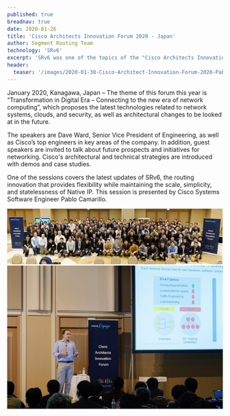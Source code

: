 ```yaml
---
published: true
breadnav: true
date: 2020-01-26
title: 'Cisco Architects Innovation Forum 2020 - Japan'
author: Segment Routing Team
technology: 'SRv6'
excerpt: 'SRv6 was one of the topics of the "Cisco Architects Innovation Forum 2020" in Japan, a forum that discusses latest technologies and future architectural changes.'
header:
  teaser: '/images/2020-01-30-Cisco-Architect-Innovation-Forum-2020-Pablo-teaser.jpg'
---    
```


January 2020, Kanagawa, Japan – The theme of this forum this year is “Transformation in Digital Era – Connecting to the new era of network computing”, which proposes the latest technologies related to network systems, clouds, and security, as well as architectural changes to be looked at in the future.

The speakers are Dave Ward, Senior Vice President of Engineering, as well as Cisco’s top engineers in key areas of the company. In addition, guest speakers are invited to talk about future prospects and initiatives for networking. Cisco's architectural and technical strategies are introduced with demos and case studies.

One of the sessions covers the latest updates of SRv6, the routing innovation that provides flexibility while maintaining the scale, simplicity, and statelessness of Native IP. This session is presented by Cisco Systems Software Engineer Pablo Camarillo.

<img src="/images/2020-01-30-Cisco-Architect-Innovation-Forum-2020-group-photo.jpg">

<img src="/images/2020-01-30-Cisco-Architect-Innovation-Forum-2020-Pablo.jpg">


